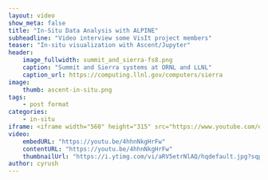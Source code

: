 ```yaml
---
layout: video
show_meta: false
title: "In-Situ Data Analysis with ALPINE"
subheadline: "Video interview some VisIt project members"
teaser: "In-situ visualization with Ascent/Jupyter"
header:
    image_fullwidth: summit_and_sierra-fs8.png
    caption: "Summit and Sierra systems at ORNL and LLNL"
    caption_url: https://computing.llnl.gov/computers/sierra
image:
    thumb: ascent-in-situ.png
tags:
    - post format
categories:
    - in-situ
iframe: <iframe width="560" height="315" src="https://www.youtube.com/embed/4hhnNkgHrFw" frameborder="0" allow="accelerometer; autoplay; encrypted-media; gyroscope; picture-in-picture" allowfullscreen></iframe>
video:
    embedURL: "https://youtu.be/4hhnNkgHrFw"
    contentURL: "https://youtu.be/4hhnNkgHrFw"
    thumbnailUrl: "https://i.ytimg.com/vi/aRV5etrNlAQ/hqdefault.jpg?sqp=-oaymwEjCPYBEIoBSFryq4qpAxUIARUAAAAAGAElAADIQj0AgKJDeAE=&rs=AOn4CLCFKFL5xLVMrGY9d1cgc-tSG1H9Xg"
author: cyrush
---
```

<!--more-->

